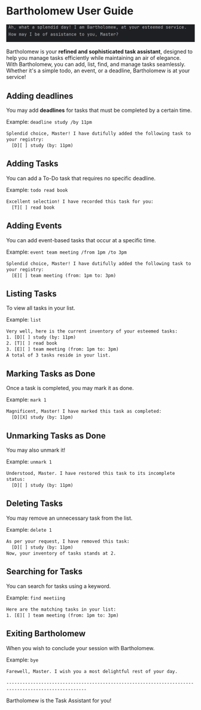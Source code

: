 # Bartholomew User Guide

![img.png](img.png)

Bartholomew is your **refined and sophisticated task assistant**, designed to help you manage tasks efficiently while maintaining an air of elegance.  
With Bartholomew, you can add, list, find, and manage tasks seamlessly. Whether it's a simple todo, an event, or a deadline, Bartholomew is at your service!

## Adding deadlines

You may add **deadlines** for tasks that must be completed by a certain time.

Example: `deadline study /by 11pm`

```
Splendid choice, Master! I have dutifully added the following task to your registry:
  [D][ ] study (by: 11pm)
```

## Adding Tasks

You can add a To-Do task that requires no specific deadline.

Example: `todo read book
`

```
Excellent selection! I have recorded this task for you:
  [T][ ] read book
```

## Adding Events

You can add event-based tasks that occur at a specific time.

Example: `event team meeting /from 1pm /to 3pm`

```
Splendid choice, Master! I have dutifully added the following task to your registry:
  [E][ ] team meeting (from: 1pm to: 3pm)
```

## Listing Tasks

To view all tasks in your list.

Example: `list
`
```
Very well, here is the current inventory of your esteemed tasks:
1. [D][ ] study (by: 11pm)
2. [T][ ] read book
3. [E][ ] team meeting (from: 1pm to: 3pm)
A total of 3 tasks reside in your list.
```

## Marking Tasks as Done

Once a task is completed, you may mark it as done.

Example: `mark 1`
```
Magnificent, Master! I have marked this task as completed:
  [D][X] study (by: 11pm)
```

## Unmarking Tasks as Done

You may also unmark it!

Example: `unmark 1`
```
Understood, Master. I have restored this task to its incomplete status:
  [D][ ] study (by: 11pm)
```

## Deleting Tasks

You may remove an unnecessary task from the list.

Example: `delete 1`
```
As per your request, I have removed this task:
  [D][ ] study (by: 11pm)
Now, your inventory of tasks stands at 2.
```
## Searching for Tasks

You can search for tasks using a keyword.

Example: `find meetiing`
```
Here are the matching tasks in your list:
1. [E][ ] team meeting (from: 1pm to: 3pm)
```

## Exiting Bartholomew

When you wish to conclude your session with Bartholomew.

Example: `bye`
```
Farewell, Master. I wish you a most delightful rest of your day.
```

`----------------------------------------------------------------------------------------------------`

Bartholomew is the Task Assistant for you!